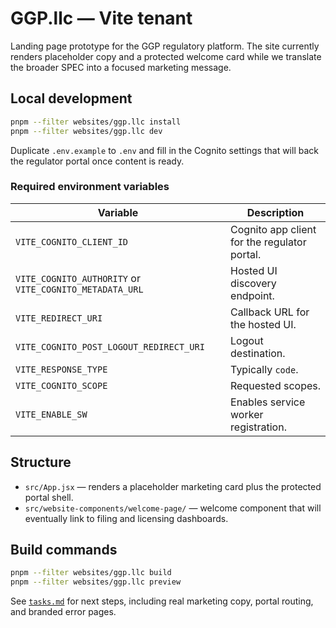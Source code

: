 # GGP.llc — Vite tenant

Landing page prototype for the GGP regulatory platform. The site currently renders placeholder copy
and a protected welcome card while we translate the broader SPEC into a focused marketing message.

## Local development

```bash
pnpm --filter websites/ggp.llc install
pnpm --filter websites/ggp.llc dev
```

Duplicate `.env.example` to `.env` and fill in the Cognito settings that will back the regulator
portal once content is ready.

### Required environment variables

| Variable                                                | Description                                  |
| ------------------------------------------------------- | -------------------------------------------- |
| `VITE_COGNITO_CLIENT_ID`                                | Cognito app client for the regulator portal. |
| `VITE_COGNITO_AUTHORITY` or `VITE_COGNITO_METADATA_URL` | Hosted UI discovery endpoint.                |
| `VITE_REDIRECT_URI`                                     | Callback URL for the hosted UI.              |
| `VITE_COGNITO_POST_LOGOUT_REDIRECT_URI`                 | Logout destination.                          |
| `VITE_RESPONSE_TYPE`                                    | Typically `code`.                            |
| `VITE_COGNITO_SCOPE`                                    | Requested scopes.                            |
| `VITE_ENABLE_SW`                                        | Enables service worker registration.         |

## Structure

- `src/App.jsx` — renders a placeholder marketing card plus the protected portal shell.
- `src/website-components/welcome-page/` — welcome component that will eventually link to filing and licensing dashboards.

## Build commands

```bash
pnpm --filter websites/ggp.llc build
pnpm --filter websites/ggp.llc preview
```

See [`tasks.md`](./tasks.md) for next steps, including real marketing copy, portal routing, and branded
error pages.
